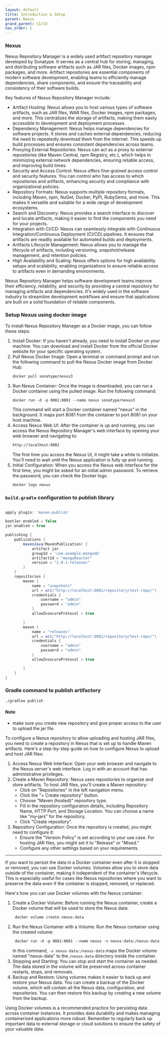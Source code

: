 ```yaml
---
layout: default
title: Introduction & Setup
parent: Nexus
grand_parent: CI/CD
nav_order: 1
---
```

### Nexus

Nexus Repository Manager is a widely used artifact repository manager developed by Sonatype. It serves as a central hub for storing, managing, and distributing software artifacts such as JAR files, Docker images, npm packages, and more. Artifact repositories are essential components of modern software development, enabling teams to efficiently manage dependencies, share components, and ensure the traceability and consistency of their software builds.

Key features of Nexus Repository Manager include:

* Artifact Hosting: Nexus allows you to host various types of software artifacts, such as JAR files, WAR files, Docker images, npm packages, and more. This centralizes the storage of artifacts, making them easily accessible to development and deployment processes.
* Dependency Management: Nexus helps manage dependencies for software projects. It stores and caches external dependencies, reducing the need to repeatedly download them from the internet. This speeds up build processes and ensures consistent dependencies across teams.
* Proxying External Repositories: Nexus can act as a proxy to external repositories (like Maven Central, npm Registry, etc.), which helps in minimizing external network dependencies, ensuring reliable access, and improving build times.
* Security and Access Control: Nexus offers fine-grained access control and security features. You can control who has access to which repositories and artifacts, enhancing security and compliance with organizational policies.
* Repository Formats: Nexus supports multiple repository formats, including Maven, npm, NuGet, Docker, PyPI, RubyGems, and more. This makes it versatile and suitable for a wide range of development ecosystems.
* Search and Discovery: Nexus provides a search interface to discover and locate artifacts, making it easier to find the components you need for your projects.
* Integration with CI/CD: Nexus can seamlessly integrate with Continuous Integration/Continuous Deployment (CI/CD) pipelines. It ensures that artifacts are readily available for automated builds and deployments.
* Artifacts Lifecycle Management: Nexus allows you to manage the lifecycle of artifacts, including versioning, snapshot/release management, and retention policies.
* High Availability and Scaling: Nexus offers options for high availability setups and scalability, enabling organizations to ensure reliable access to artifacts even in demanding environments.

Nexus Repository Manager helps software development teams improve their efficiency, reliability, and security by providing a central repository for managing artifacts and dependencies. It's widely used in the software industry to streamline development workflows and ensure that applications are built on a solid foundation of reliable components.

### Setup Nexus using docker image
To install Nexus Repository Manager as a Docker image, you can follow these steps:

1. Install Docker:
   If you haven't already, you need to install Docker on your machine. You can download and install Docker from the official Docker website for your specific operating system.
2. Pull Nexus Docker Image:
   Open a terminal or command prompt and run the following command to pull the Nexus Docker image from Docker Hub:
   ```markdown
   docker pull sonatype/nexus3
   ```
3. Run Nexus Container:
   Once the image is downloaded, you can run a Docker container using the pulled image. Run the following command:
   ```markdown
   docker run -d -p 8081:8081 --name nexus sonatype/nexus3
   ```
   This command will start a Docker container named "nexus" in the background. It maps port 8081 from the container to port 8081 on your host machine.
4. Access Nexus Web UI:
   After the container is up and running, you can access the Nexus Repository Manager's web interface by opening your web browser and navigating to:
   ```markdown
   http://localhost:8081
   ```
   The first time you access the Nexus UI, it might take a while to initialize. You'll need to wait until the Nexus application is fully up and running.
5. Initial Configuration:
   When you access the Nexus web interface for the first time, you might be asked for an initial admin password. To retrieve the password, you can check the Docker logs:  
   ```markdown
   docker logs nexus
   ```

### `build.gradle` configuration to publish library
```groovy

apply plugin: 'maven-publish'

bootJar.enabled = false
jar.enabled = true

publishing {
	publications {
		mavenJava(MavenPublication) {
			artifact jar
			groupId = 'com.example.mongodb'
			artifactId = "mongoReactor"
			version = "1.0.1-releases"
		}
	}
	repositories {
		maven {
			name = "snapshots"
			url = uri("http://localhost:8081/repository/test-repo/")
			credentials {
				username = "admin"
				password = "admin"
			}
			allowInsecureProtocol = true

		}
		maven {
			name = "releases"
			url = uri("http://localhost:8081/repository/test-repo/")
			credentials {
				username = "admin"
				password = "admin"
			}
			allowInsecureProtocol = true

		}
	}
}
```
### Gradle command to publish artifactory 
```markdown
./gradlew publish
```
#### Note
* make sure you create new repository and give proper access to the user to upload the jar file.

To configure a Nexus repository to allow uploading and hosting JAR files, you need to create a repository in Nexus that is set up to handle Maven artifacts. Here's a step-by-step guide on how to configure Nexus to upload and host JAR files:

1. Access Nexus Web Interface:
   Open your web browser and navigate to the Nexus server's web interface. Log in with an account that has administrative privileges.
2. Create a Maven Repository:
   Nexus uses repositories to organize and store artifacts. To host JAR files, you'll create a Maven repository:
   * Click on "Repositories" in the left navigation menu.
   * Click the "+ Create repository" button.
   * Choose "Maven (hosted)" repository type.
   * Fill in the repository configuration details, including Repository Name, HTTP Port, and Storage Location. You can choose a name like "my-jars" for the repository.
   * Click "Create repository". 
3. Repository Configuration:
   Once the repository is created, you might need to configure it:
   * Ensure the "Version Policy" is set according to your use case. For hosting JAR files, you might set it to "Release" or "Mixed."
   * Configure any other settings based on your requirements.

---
If you want to persist the data in a Docker container even after it is stopped or removed, you can use Docker volumes. Volumes allow you to store data outside of the container, making it independent of the container's lifecycle. This is especially useful for cases like Nexus repositories where you want to preserve the data even if the container is stopped, removed, or replaced.

Here's how you can use Docker volumes with the Nexus container:

1. Create a Docker Volume:
   Before running the Nexus container, create a Docker volume that will be used to store the Nexus data:
   ```markdown
    docker volume create nexus-data
   ```
2. Run the Nexus Container with a Volume:
   Run the Nexus container using the created volume:
   ```markdown
    docker run -d -p 8081:8081 --name nexus -v nexus-data:/nexus-data sonatype/nexus3
   ```
   In this command, `-v nexus-data:/nexus-data` maps the Docker volume named "nexus-data" to the `/nexus-data` directory inside the container.
3. Stopping and Starting:
   You can stop and start the container as needed. The data stored in the volume will be preserved across container restarts, stops, and removals.
4. Backup and Restore:
   Using volumes makes it easier to back up and restore your Nexus data. You can create a backup of the Docker volume, which will contain all the Nexus data, configuration, and repositories. You can then restore this backup by creating a new volume from the backup.

Using Docker volumes is a recommended practice for persisting data across container instances. It provides data durability and makes managing containerized applications more robust. Remember to regularly back up important data to external storage or cloud solutions to ensure the safety of your valuable data.








